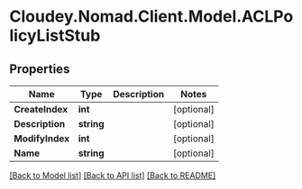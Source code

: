 # Cloudey.Nomad.Client.Model.ACLPolicyListStub

## Properties

Name | Type | Description | Notes
------------ | ------------- | ------------- | -------------
**CreateIndex** | **int** |  | [optional] 
**Description** | **string** |  | [optional] 
**ModifyIndex** | **int** |  | [optional] 
**Name** | **string** |  | [optional] 

[[Back to Model list]](../README.md#documentation-for-models) [[Back to API list]](../README.md#documentation-for-api-endpoints) [[Back to README]](../README.md)

